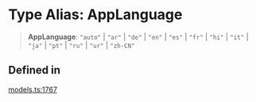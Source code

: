 # Type Alias: AppLanguage

> **AppLanguage**: `"auto"` \| `"ar"` \| `"de"` \| `"en"` \| `"es"` \| `"fr"` \| `"hi"` \| `"it"` \| `"ja"` \| `"pt"` \| `"ru"` \| `"ur"` \| `"zh-CN"`

## Defined in

[models.ts:1767](https://github.com/live-codes/livecodes/blob/3629bdf11c8b4252ba01b0fee8642e1c5812cc70/src/sdk/models.ts#L1767)